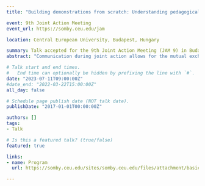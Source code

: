 ```yaml
---
title: "Building demonstrations from scratch: Understanding pedagogical communication in teaching interactions"

event: 9th Joint Action Meeting
event_url: https://somby.ceu.edu/jam

location: Central European University, Budapest, Hungary

summary: Talk accepted for the 9th Joint Action Meeting (JAM 9) in Budapest, Hungary. July 10-12th 2023
abstract: "Communication during joint action allows for the mutual exchange of information to support ongoing coordination between partners, and is particularly important in interactions where one individual must teach the other how to perform the relevant skill. Communicating a novel skill to a naive learner is highly challenging, and teachers may often use their own history of social learning (instruction, observation) to inform their decisions about how to teach. It is an open question how teachers approach pedagogical communication when their only experience of the skill is through individual learning, and the decision of how to teach it is entirely up to them. We present a study where participants first learned a motor timing task (Individual Learning) with two timing targets—absolute and relative timing—and then produced demonstrations emphasising one of the two targets. Results show considerable heterogeneity in Individual Learning outcomes of relative timing that was associated with specific kinematic features of participants’ movements. Furthermore, participants who learned this relative timing better then modulated these same kinematic parameters specifically when demonstrating the task for a new learner. Teachers recognise the task-relevant information they acquire through individual learning and strategically modulate this to communicate skills to naive learners."

# Talk start and end times.
#   End time can optionally be hidden by prefixing the line with `#`.
date: "2023-07-11T09:00:00Z"
#date_end: "2022-03-22T15:00:00Z"
all_day: false

# Schedule page publish date (NOT talk date).
publishDate: "2017-01-01T00:00:00Z"

authors: []
tags: 
- Talk

# Is this a featured talk? (true/false)
featured: true

links:
- name: Program
  url: https://somby.ceu.edu/sites/somby.ceu.edu/files/attachment/basicpage/35/preliminaryscheduleforwebsite.pdf

---
```

